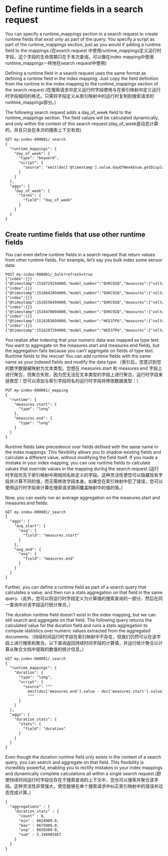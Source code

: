 # Define runtime fields in a search request
You can specify a runtime_mappings section in a search request to create runtime fields that exist only as part of the query. You specify a script as part of the runtime_mappings section, just as you would if adding a runtime field to the mappings.(在search request 中使用runtime_mappings定义运行时字段，这个字段的生命周期只在于本次查询。可以像在index mapping中使用runtime_mappings一样地在search request中使用)

Defining a runtime field in a search request uses the same format as defining a runtime field in the index mapping. Just copy the field definition from the runtime in the index mapping to the runtime_mappings section of the search request.(在搜索请求中定义运行时字段使用与在索引映射中定义运行时字段相同的格式。只需将字段定义从索引映射中的运行时复制到搜索请求的runtime_mappings部分。)

The following search request adds a day_of_week field to the runtime_mappings section. The field values will be calculated dynamically, and only within the context of this search request:(day_of_week是动态计算的，并且只会在本次的搜索上下文有效)
```txt
GET my-index-000001/_search
{
  "runtime_mappings": {
    "day_of_week": {
      "type": "keyword",
      "script": {
        "source": "emit(doc['@timestamp'].value.dayOfWeekEnum.getDisplayName(TextStyle.FULL, Locale.ENGLISH))"
      }
    }
  },
  "aggs": {
    "day_of_week": {
      "terms": {
        "field": "day_of_week"
      }
    }
  }
}
```

## Create runtime fields that use other runtime fields
You can even define runtime fields in a search request that return values from other runtime fields. For example, let’s say you bulk index some sensor data:
```txt
POST my-index-000001/_bulk?refresh=true
{"index":{}}
{"@timestamp":1516729294000,"model_number":"QVKC92Q","measures":{"voltage":"5.2","start": "300","end":"8675309"}}
{"index":{}}
{"@timestamp":1516642894000,"model_number":"QVKC92Q","measures":{"voltage":"5.8","start": "300","end":"8675309"}}
{"index":{}}
{"@timestamp":1516556494000,"model_number":"QVKC92Q","measures":{"voltage":"5.1","start": "300","end":"8675309"}}
{"index":{}}
{"@timestamp":1516470094000,"model_number":"QVKC92Q","measures":{"voltage":"5.6","start": "300","end":"8675309"}}
{"index":{}}
{"@timestamp":1516383694000,"model_number":"HG537PU","measures":{"voltage":"4.2","start": "400","end":"8625309"}}
{"index":{}}
{"@timestamp":1516297294000,"model_number":"HG537PU","measures":{"voltage":"4.0","start": "400","end":"8625309"}}
```

You realize after indexing that your numeric data was mapped as type text. You want to aggregate on the measures.start and measures.end fields, but the aggregation fails because you can’t aggregate on fields of type text. Runtime fields to the rescue! You can add runtime fields with the same name as your indexed fields and modify the data type:（索引后，您意识到您的数字数据被映射为文本类型。您想在 measures.start 和 measures.end 字段上进行聚合，但聚合失败，因为您无法在文本类型的字段上进行聚合。运行时字段来拯救您！您可以添加与索引字段同名的运行时字段并修改数据类型：）
```txt
PUT my-index-000001/_mapping
{
  "runtime": {
    "measures.start": {
      "type": "long"
    },
    "measures.end": {
      "type": "long"
    }
  }
}
```

Runtime fields take precedence over fields defined with the same name in the index mappings. This flexibility allows you to shadow existing fields and calculate a different value, without modifying the field itself. If you made a mistake in your index mapping, you can use runtime fields to calculate values that override values in the mapping during the search request.(运行时字段优先于索引映射中用相同名称定义的字段。这种灵活性使您可以隐藏现有字段并计算不同的值，而无需修改字段本身。如果您在索引映射中犯了错误，您可以使用运行时字段来计算在搜索请求期间覆盖映射中的值的值。)

Now, you can easily run an average aggregation on the measures.start and measures.end fields:
```txt
GET my-index-000001/_search
{
  "aggs": {
    "avg_start": {
      "avg": {
        "field": "measures.start"
      }
    },
    "avg_end": {
      "avg": {
        "field": "measures.end"
      }
    }
  }
}
```

Further, you can define a runtime field as part of a search query that calculates a value, and then run a stats aggregation on that field in the same query.（此外，您可以将运行时字段定义为计算值的搜索查询的一部分，然后在同一查询中对该字段运行统计聚合。）

The duration runtime field doesn’t exist in the index mapping, but we can still search and aggregate on that field. The following query returns the calculated value for the duration field and runs a stats aggregation to compute statistics over numeric values extracted from the aggregated documents.（持续时间运行时字段在索引映射中不存在，但我们仍然可以在该字段上进行搜索和聚合。以下查询返回持续时间字段的计算值，并运行统计聚合以计算从聚合文档中提取的数值的统计信息。）
```txt
GET my-index-000001/_search
{
  "runtime_mappings": {
    "duration": {
      "type": "long",
      "script": {
        "source": """
          emit(doc['measures.end'].value - doc['measures.start'].value);
          """
      }
    }
  },
  "aggs": {
    "duration_stats": {
      "stats": {
        "field": "duration"
      }
    }
  }
}
```

Even though the duration runtime field only exists in the context of a search query, you can search and aggregate on that field. This flexibility is incredibly powerful, enabling you to rectify mistakes in your index mappings and dynamically complete calculations all within a single search request.(即使持续时间运行时字段仅存在于搜索查询的上下文中，您也可以搜索并聚合该字段。这种灵活性非常强大，使您能够在单个搜索请求中纠正索引映射中的错误并动态完成计算。)
```txt
{
  "aggregations" : {
    "duration_stats" : {
      "count" : 6,
      "min" : 8624909.0,
      "max" : 8675009.0,
      "avg" : 8658309.0,
      "sum" : 5.1949854E7
    }
  }
}
```














